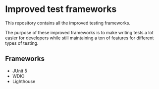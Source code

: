 # Improved test frameworks

This repository contains all the improved testing frameworks.

The purpose of these improved frameworks is to make writing tests a lot easier for developers while still maintaining a ton of features for different types of testing.

## Frameworks

- JUnit 5
- WDIO
- Lighthouse
